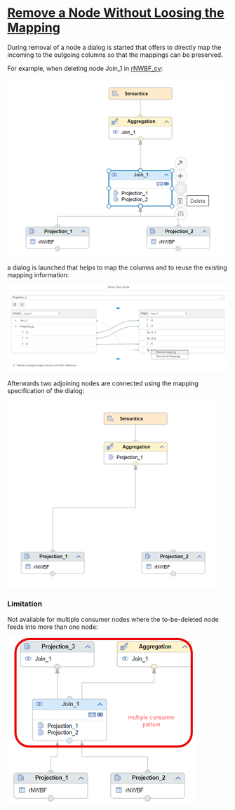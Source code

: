 # [Remove a Node Without Loosing the Mapping](https://help.sap.com/docs/hana-cloud-database/sap-hana-cloud-sap-hana-database-modeling-guide-for-sap-business-application-studio/connect-adjoining-nodes-during-node-removal)

During removal of a node a dialog is started that offers to directly map the incoming to the outgoing columns so that the mappings can be preserved.

For example, when deleting node Join_1 in [rNWBF_cv](rNWBF_cv.hdbcalculationview):

![remove join node](./screenshots/DeleteJoinNode.png)

a dialog is launched that helps to map the columns and to reuse the existing mapping information:

![mapping dialog](./screenshots/remap.png)

Afterwards two adjoining nodes are connected using the mapping specification of the dialog:

![join node removed](./screenshots/joinNodeRemoved.png)

### Limitation
Not available for multiple consumer nodes where the to-be-deleted node feeds into more than one node:

![multiple consumer pattern](./screenshots/multipleConsumerPattern.png)
